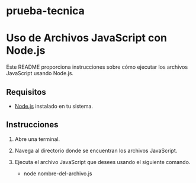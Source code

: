# prueba-tecnica

# Uso de Archivos JavaScript con Node.js

Este README proporciona instrucciones sobre cómo ejecutar los archivos JavaScript usando Node.js.

## Requisitos

- [Node.js](https://nodejs.org/) instalado en tu sistema.

## Instrucciones

1. Abre una terminal.

2. Navega al directorio donde se encuentran los archivos JavaScript.

3. Ejecuta el archivo JavaScript que desees usando el siguiente comando.

   - node nombre-del-archivo.js
